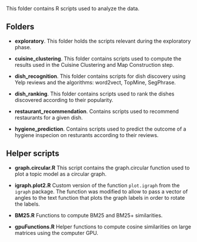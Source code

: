 This folder contains R scripts used to analyze the data.

## Folders

- **exploratory**. This folder holds the scripts relevant during the exploratory phase.

- **cuisine_clustering**. This folder contains scripts used to compute the results used in the Cuisine Clustering and Map Construction step.
- **dish_recognition**. This folder contains scripts for dish discovery using Yelp reviews and the algorithms: word2vect, TopMine, SegPhrase.
- **dish_ranking**. This folder contains scripts used to rank the dishes discovered according to their popularity.
- **restaurant_recommendation**. Contains scripts used to recommend restaurants for a given dish.
- **hygiene_prediction**. Contains scripts used to predict the outcome of a hygiene inspecion on resturants according to their reviews.

## Helper scripts

- **graph.circular.R** This script contains the graph.circular function used to plot a topic model as a circular graph.

- **igraph.plot2.R** Custom version of the function `plot.igraph` from the `igraph` package. The function was modified to allow to pass a vector of angles to the text function that plots the graph labels in order to rotate the labels.

- **BM25.R** Functions to compute BM25 and BM25+ similarities.

- **gpuFunctions.R** Helper functions to compute cosine similarities on large matrices using the computer GPU.